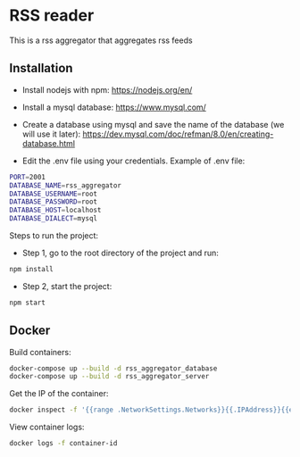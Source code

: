 # RSS reader

This is a rss aggregator that aggregates rss feeds

## Installation

- Install nodejs with npm: https://nodejs.org/en/

- Install a mysql database: https://www.mysql.com/

- Create a database using mysql and save the name of the database (we will use it later): https://dev.mysql.com/doc/refman/8.0/en/creating-database.html

- Edit the .env file using your credentials. Example of .env file:

```bash
PORT=2001
DATABASE_NAME=rss_aggregator
DATABASE_USERNAME=root
DATABASE_PASSWORD=root
DATABASE_HOST=localhost
DATABASE_DIALECT=mysql
```

Steps to run the project:

- Step 1, go to the root directory of the project and run:

```bash
npm install
```

- Step 2, start the project:

```bash
npm start
```

## Docker

Build containers:

```bash
docker-compose up --build -d rss_aggregator_database
docker-compose up --build -d rss_aggregator_server
```

Get the IP of the container:

```bash
docker inspect -f '{{range .NetworkSettings.Networks}}{{.IPAddress}}{{end}}' container-id
```

View container logs:

```bash
docker logs -f container-id
```
